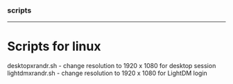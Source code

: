 ### scripts
***

# Scripts for linux

desktopxrandr.sh - change resolution to 1920 x 1080 for desktop session
lightdmxrandr.sh - change resolution to 1920 x 1080 for LightDM login
